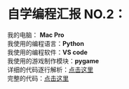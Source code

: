 # 自学编程汇报 NO.2：

我的电脑： **Mac Pro**<br>
我使用的编程语言：**Python**<br>
我使用的编程软件：**VS code**<br>
我使用的游戏制作模块：**pygame**<br>
详细的代码逐行解析：[点击这里](https://github.com/guoweier/GameHut/blob/main/snake/tutorial/tutorial_snake.md)<br>
完整的代码：[点击这里](https://github.com/guoweier/GameHut/blob/main/snake/snake.py)<br>